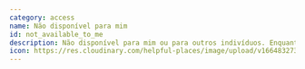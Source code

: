 ```yaml
---
category: access
name: Não disponível para mim
id: not_available_to_me
description: Não disponível para mim ou para outros indivíduos. Enquanto indivíduo, não existe uma forma de aceder a estes dados.
icon: https://res.cloudinary.com/helpful-places/image/upload/v1664832730/dtpr-icons/access/no_dacbdh.svg
---
```

